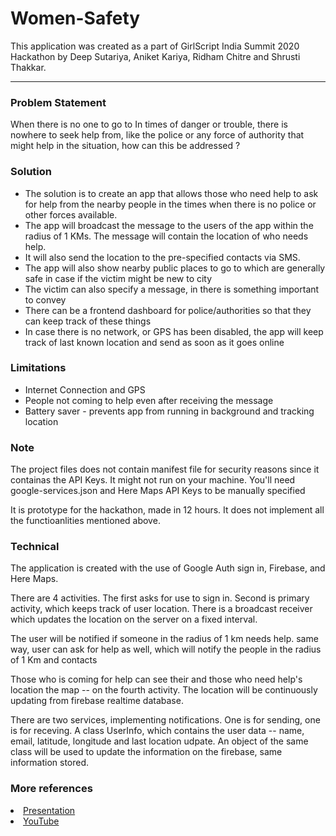 <h1>Women-Safety</h1>
<p>This application was created as a part of GirlScript India Summit 2020 Hackathon by Deep Sutariya, Aniket Kariya, Ridham Chitre and Shrusti Thakkar. </p>

<hr>

<h3> Problem Statement </h3>
<p>When there is no one to go to In times of danger or trouble, there is nowhere to seek help from, like the police or any force of authority that might help in the situation, how can this be addressed ?</p>

<h3> Solution  </h3>
<p>
 	<ul>
    	<li> The solution is to create an app that allows those who need help to ask for help from the nearby people in the times when there is no police or other forces available. </li>
    	<li> The app will broadcast the message to the users of the app within the radius of 1 KMs. The message will contain the location of who needs help.  </li>
		<li> It will also send the location to the pre-specified contacts via SMS. </li>
		<li> The app will also show nearby public places to go to which are generally safe in case if the victim might be new to city </li>
		<li> The victim can also specify a message, in there is something important to convey </li>
		<li> There can be a frontend dashboard for police/authorities so that they can keep track of these things </li>
		<li> In case there is no network, or GPS has been disabled, the app will keep track of last known location and send as soon as it goes online </li>
 	</ul>
</p>

<h3> Limitations </h3>
<p>
 	<ul>
		<li> Internet Connection and GPS </li>
		<li> People not coming to help even after receiving the message </li>
		<li> Battery saver - prevents app from running in background and tracking location </li>
 	</ul>
</p>

<h3> Note </h3>
<p> The project files does not contain manifest file for security reasons since it containas the API Keys. It might not run on your machine. You'll need google-services.json and Here Maps API Keys to be manually specified </p>
<p> It is prototype for the hackathon, made in 12 hours. It does not implement all the functioanlities mentioned above. </p>

<h3> Technical </h3>
<p> The application is created with the use of Google Auth sign in, Firebase, and Here Maps. <p>
<p> There are 4 activities. The first asks for use to sign in. Second is primary activity, which keeps track of user location. There is a broadcast receiver which updates the location on the server on a fixed interval. </p>
<p> The user will be notified if someone in the radius of 1 km needs help. same way, user can ask for help as well, which will notify the people in the radius of 1 Km and contacts <p>
<p> Those who is coming for help can see their and those who need help's location the map -- on the fourth activity. The location will be continuously updating from firebase realtime database. </p>
<p> There are two services, implementing notifications. One is for sending, one is for receving. A class UserInfo, which contains the user data -- name, email, latitude, longitude and last location udpate. An object of the same class will be used to update the information on the firebase, same information stored.
<h3> More references </h3>
<p>
	<li> <a href="https://drive.google.com/file/d/1m1HY6_qDdb4KmAToFZ6B8gifReLRXm8q/view?usp=sharing"> Presentation </a> </li>
	<li> <a href="https://www.youtube.com/watch?v=lIPchaRvDfU"> YouTube </a> </li>
</p>
